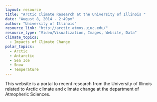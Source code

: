 ```yaml
---
layout: resource
title: "Arctic Climate Research at the University of Illinois "
date: "August 8, 2014 - 2:49pm"
author: "University of Illinois"
resource_link: "http://arctic.atmos.uiuc.edu/"
resource_type: "Video/Visualization, Images, Website, Data"
climate_topics:
  - Impacts of Climate Change
polar_topics:
  - Arctic
  - Antarctic
  - Sea Ice
  - Snow
  - Temperature
---
```


This website is a portal to recent research from the University of Illinois related to Arctic climate and climate change at the department of Atmopheric Sciences.

